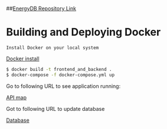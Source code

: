 ##[EnergyDB Repository Link](https://github.com/cs481-ekh/s22-energy/actions/workflows/github-actions.yml/badge.svg)

# Building and Deploying Docker 
    Install Docker on your local system
[Docker install](https://docs.docker.com/get-docker/)

```bash
$ docker build -t frontend_and_backend .
$ docker-compose -f docker-compose.yml up
```

Go to following URL to see application running:
    
[API map](http://localhost:3000/)

Got to following URL to update database

[Database](http://locahost:8080/)